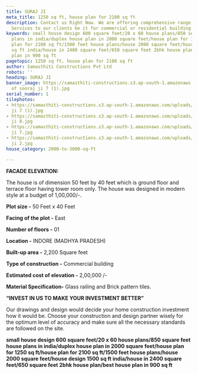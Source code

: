 ```yaml
---
title: SURAJ JI
meta_title: 1250 sq ft, house plan for 2100 sq ft
description: Contact us Right Now. We are offering comprehensive range Civil Construction
  Services to our clients be it for commercial or residential building.
keywords: small house design 600 square feet/20 x 60 house plans/850 square feet house
  plans in india/duplex house plan in 2000 square feet/house plan for 1250 sq ft/house
  plan for 2100 sq ft/1500 feet house plans/house 2000 square feet/house design 1500
  sq ft india/house in 2400 square feet/650 square feet 2bhk house plan/best house
  plan in 900 sq ft
pagetopic: 1250 sq ft, house plan for 2100 sq ft
author: Samasthiti Constructions Pvt Ltd
robots: ''
heading: SURAJ JI
banner_image: https://samasthiti-constructions.s3.ap-south-1.amazonaws.com/uploads/Copy
  of sooraj ji 7 (1).jpg
serial_number: 1
tilephotos:
- https://samasthiti-constructions.s3.ap-south-1.amazonaws.com/uploads/Copy of sooraj
  ji 7 (1).jpg
- https://samasthiti-constructions.s3.ap-south-1.amazonaws.com/uploads/Copy of sooraj
  ji 8.jpg
- https://samasthiti-constructions.s3.ap-south-1.amazonaws.com/uploads/Copy of sooraj
  ji 7.jpg
- https://samasthiti-constructions.s3.ap-south-1.amazonaws.com/uploads/Copy of sooraj
  ji 2.jpg
house_category: 2000-to-3000-sq-ft

---
```

**FACADE ELEVATION:**

The house is of dimension 50 feet by 40 feet which is ground floor and terrace floor having tower room only. The house was designed in modern style at a budget of 1,00,000/-.

**Plot size -** 50 Feet x 40 Feet

**Facing of the plot -** East

**Number of floors -** 01

**Location -** INDORE (MADHYA PRADESH)

**Built-up area -** 2,200 Square feet

**Type of construction -** Commercial building

**Estimated cost of elevation -** 2,00,000 /-

**Material Specification-** Glass railing and Brick pattern tiles.

**“INVEST IN US TO MAKE YOUR INVESTMENT BETTER”**

Our drawings and design would decide your home construction investment how it would be. Choose your construction and design partner wisely for the optimum level of accuracy and make sure all the necessary standards are followed on the site.

**small house design 600 square feet/20 x 60 house plans/850 square feet house plans in india/duplex house plan in 2000 square feet/house plan for 1250 sq ft/house plan for 2100 sq ft/1500 feet house plans/house 2000 square feet/house design 1500 sq ft india/house in 2400 square feet/650 square feet 2bhk house plan/best house plan in 900 sq ft**